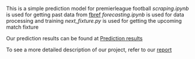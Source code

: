 This is a simple prediction model for premierleague football
*scraping.ipynb* is used for getting past data from [fbref](https://fbref.com)
*forecasting.ipynb* is used for data processing and training
*next_fixture.py* is used for getting the upcoming match fixture

Our prediction results can be found at [Prediction results](./code/README.md)

To see a more detailed description of our project, refer to our [report](./project-description.pdf)

